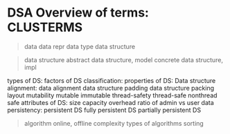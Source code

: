 # DSA Overview of terms: CLUSTERMS


> data
data repr
data type
data structure


> data structure
abstract data structure, model
concrete data structure, impl

  types of DS:
  factors of DS classification:
  properties of DS:
    Data structure alignment:
      data alignment
      data structure padding
      data structure packing
      layout
    mutability
      mutable
      immutable
    thread-safety
      thread-safe
      nonthread safe
  attributes of DS:
    size
      capacity
      overhead
      ratio of admin vs user data
    persistency:
      persistent DS
        fully persistent DS
        partially persistent DS



> algorithm
online, offline
complexity
types of algorithms
  sorting
